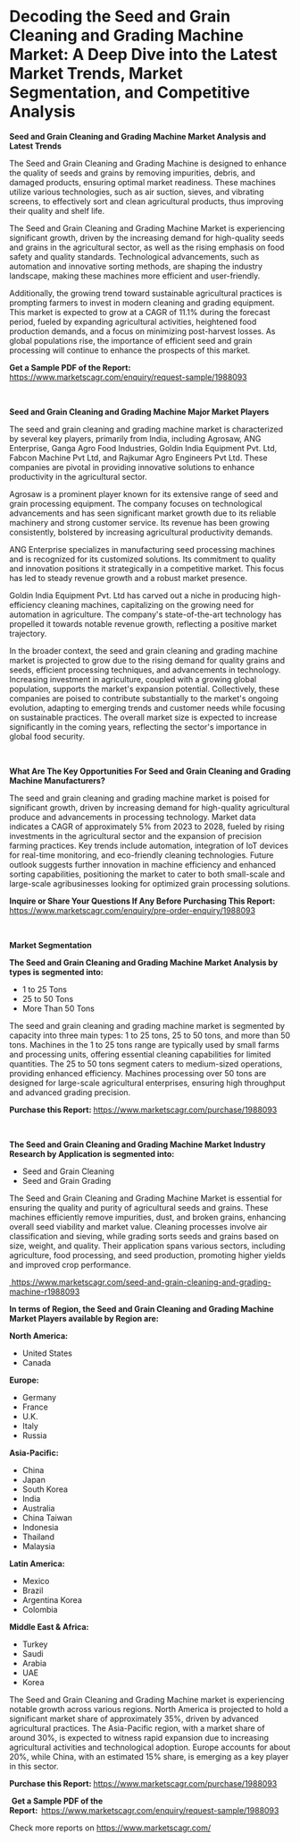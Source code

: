<p><h1>Decoding the Seed and Grain Cleaning and Grading Machine Market: A Deep Dive into the Latest Market Trends, Market Segmentation, and Competitive Analysis</h1></p><p><strong>Seed and Grain Cleaning and Grading Machine Market Analysis and Latest Trends</strong></p>
<p><p>The Seed and Grain Cleaning and Grading Machine is designed to enhance the quality of seeds and grains by removing impurities, debris, and damaged products, ensuring optimal market readiness. These machines utilize various technologies, such as air suction, sieves, and vibrating screens, to effectively sort and clean agricultural products, thus improving their quality and shelf life.</p><p>The Seed and Grain Cleaning and Grading Machine Market is experiencing significant growth, driven by the increasing demand for high-quality seeds and grains in the agricultural sector, as well as the rising emphasis on food safety and quality standards. Technological advancements, such as automation and innovative sorting methods, are shaping the industry landscape, making these machines more efficient and user-friendly.</p><p>Additionally, the growing trend toward sustainable agricultural practices is prompting farmers to invest in modern cleaning and grading equipment. This market is expected to grow at a CAGR of 11.1% during the forecast period, fueled by expanding agricultural activities, heightened food production demands, and a focus on minimizing post-harvest losses. As global populations rise, the importance of efficient seed and grain processing will continue to enhance the prospects of this market.</p></p>
<p><strong>Get a Sample PDF of the Report:&nbsp;</strong> <a href="https://www.marketscagr.com/enquiry/request-sample/1988093?utm_campaign=2565&utm_medium=2&utm_source=Github&utm_content=ia&utm_term=02032025&utm_id=seed-and-grain-cleaning-and-grading-machine">https://www.marketscagr.com/enquiry/request-sample/1988093</a></p>
<p>&nbsp;</p>
<p><strong>Seed and Grain Cleaning and Grading Machine Major Market Players</strong></p>
<p><p>The seed and grain cleaning and grading machine market is characterized by several key players, primarily from India, including Agrosaw, ANG Enterprise, Ganga Agro Food Industries, Goldin India Equipment Pvt. Ltd, Fabcon Machine Pvt Ltd, and Rajkumar Agro Engineers Pvt Ltd. These companies are pivotal in providing innovative solutions to enhance productivity in the agricultural sector.</p><p>Agrosaw is a prominent player known for its extensive range of seed and grain processing equipment. The company focuses on technological advancements and has seen significant market growth due to its reliable machinery and strong customer service. Its revenue has been growing consistently, bolstered by increasing agricultural productivity demands.</p><p>ANG Enterprise specializes in manufacturing seed processing machines and is recognized for its customized solutions. Its commitment to quality and innovation positions it strategically in a competitive market. This focus has led to steady revenue growth and a robust market presence.</p><p>Goldin India Equipment Pvt. Ltd has carved out a niche in producing high-efficiency cleaning machines, capitalizing on the growing need for automation in agriculture. The company's state-of-the-art technology has propelled it towards notable revenue growth, reflecting a positive market trajectory.</p><p>In the broader context, the seed and grain cleaning and grading machine market is projected to grow due to the rising demand for quality grains and seeds, efficient processing techniques, and advancements in technology. Increasing investment in agriculture, coupled with a growing global population, supports the market's expansion potential. Collectively, these companies are poised to contribute substantially to the market's ongoing evolution, adapting to emerging trends and customer needs while focusing on sustainable practices. The overall market size is expected to increase significantly in the coming years, reflecting the sector's importance in global food security.</p></p>
<p>&nbsp;</p>
<p><strong>What Are The Key Opportunities For Seed and Grain Cleaning and Grading Machine Manufacturers?</strong></p>
<p><p>The seed and grain cleaning and grading machine market is poised for significant growth, driven by increasing demand for high-quality agricultural produce and advancements in processing technology. Market data indicates a CAGR of approximately 5% from 2023 to 2028, fueled by rising investments in the agricultural sector and the expansion of precision farming practices. Key trends include automation, integration of IoT devices for real-time monitoring, and eco-friendly cleaning technologies. Future outlook suggests further innovation in machine efficiency and enhanced sorting capabilities, positioning the market to cater to both small-scale and large-scale agribusinesses looking for optimized grain processing solutions.</p></p>
<p><strong>Inquire or Share Your Questions If Any Before Purchasing This Report:</strong> <a href="https://www.marketscagr.com/enquiry/pre-order-enquiry/1988093?utm_campaign=2565&utm_medium=2&utm_source=Github&utm_content=ia&utm_term=02032025&utm_id=seed-and-grain-cleaning-and-grading-machine">https://www.marketscagr.com/enquiry/pre-order-enquiry/1988093</a></p>
<p>&nbsp;</p>
<p><strong>Market Segmentation</strong></p>
<p><strong>The Seed and Grain Cleaning and Grading Machine Market Analysis by types is segmented into:</strong></p>
<p><ul><li>1 to 25 Tons</li><li>25 to 50 Tons</li><li>More Than 50 Tons</li></ul></p>
<p><p>The seed and grain cleaning and grading machine market is segmented by capacity into three main types: 1 to 25 tons, 25 to 50 tons, and more than 50 tons. Machines in the 1 to 25 tons range are typically used by small farms and processing units, offering essential cleaning capabilities for limited quantities. The 25 to 50 tons segment caters to medium-sized operations, providing enhanced efficiency. Machines processing over 50 tons are designed for large-scale agricultural enterprises, ensuring high throughput and advanced grading precision.</p></p>
<p><strong>Purchase this Report:&nbsp;</strong><a href="https://www.marketscagr.com/purchase/1988093?utm_campaign=2565&utm_medium=2&utm_source=Github&utm_content=ia&utm_term=02032025&utm_id=seed-and-grain-cleaning-and-grading-machine">https://www.marketscagr.com/purchase/1988093</a></p>
<p>&nbsp;</p>
<p><strong>The Seed and Grain Cleaning and Grading Machine Market Industry Research by Application is segmented into:</strong></p>
<p><ul><li>Seed and Grain Cleaning</li><li>Seed and Grain Grading</li></ul></p>
<p><p>The Seed and Grain Cleaning and Grading Machine Market is essential for ensuring the quality and purity of agricultural seeds and grains. These machines efficiently remove impurities, dust, and broken grains, enhancing overall seed viability and market value. Cleaning processes involve air classification and sieving, while grading sorts seeds and grains based on size, weight, and quality. Their application spans various sectors, including agriculture, food processing, and seed production, promoting higher yields and improved crop performance.</p></p>
<p><a href="https://www.marketscagr.com/seed-and-grain-cleaning-and-grading-machine-r1988093?utm_campaign=2565&utm_medium=2&utm_source=Github&utm_content=ia&utm_term=02032025&utm_id=seed-and-grain-cleaning-and-grading-machine">&nbsp;https://www.marketscagr.com/seed-and-grain-cleaning-and-grading-machine-r1988093</a></p>
<p><strong>In terms of Region, the Seed and Grain Cleaning and Grading Machine Market Players available by Region are:</strong></p>
<p>
    <p> <strong> North America: </strong>
        <ul>
            <li>United States</li>
            <li>Canada</li>
        </ul>
        </p> 
    <p> <strong> Europe: </strong>
        <ul>
            <li>Germany</li>
            <li>France</li>
            <li>U.K.</li>
            <li>Italy</li>
            <li>Russia</li>
        </ul>
        </p> 
    <p> <strong> Asia-Pacific: </strong>
        <ul>
            <li>China</li>
            <li>Japan</li>
            <li>South Korea</li>
            <li>India</li>
            <li>Australia</li>
            <li>China Taiwan</li>
            <li>Indonesia</li>
            <li>Thailand</li>
            <li>Malaysia</li>
        </ul>
        </p> 
    <p> <strong> Latin America: </strong>
        <ul>
            <li>Mexico</li>
            <li>Brazil</li>
            <li>Argentina Korea</li>
            <li>Colombia</li>
        </ul>
        </p> 
    <p> <strong> Middle East & Africa: </strong>
        <ul>
            <li>Turkey</li>
            <li>Saudi</li>
            <li>Arabia</li>
            <li>UAE</li>
            <li>Korea</li>
        </ul>
    </p>
    </p>
<p><p>The Seed and Grain Cleaning and Grading Machine market is experiencing notable growth across various regions. North America is projected to hold a significant market share of approximately 35%, driven by advanced agricultural practices. The Asia-Pacific region, with a market share of around 30%, is expected to witness rapid expansion due to increasing agricultural activities and technological adoption. Europe accounts for about 20%, while China, with an estimated 15% share, is emerging as a key player in this sector.</p></p>
<p><strong>Purchase this Report: </strong><a href="https://www.marketscagr.com/purchase/1988093?utm_campaign=2565&utm_medium=2&utm_source=Github&utm_content=ia&utm_term=02032025&utm_id=seed-and-grain-cleaning-and-grading-machine">https://www.marketscagr.com/purchase/1988093</a></p>
<p>&nbsp;<strong>Get a Sample PDF of the Report:&nbsp;&nbsp;</strong><a href="https://www.marketscagr.com/enquiry/request-sample/1988093?utm_campaign=2565&utm_medium=2&utm_source=Github&utm_content=ia&utm_term=02032025&utm_id=seed-and-grain-cleaning-and-grading-machine">https://www.marketscagr.com/enquiry/request-sample/1988093</a></p>
<p><strong></strong></p>
<p>Check more reports on <a href="https://www.marketscagr.com/?utm_campaign=2565&utm_medium=2&utm_source=Github&utm_content=ia&utm_term=02032025&utm_id=seed-and-grain-cleaning-and-grading-machine">https://www.marketscagr.com/</a></p>